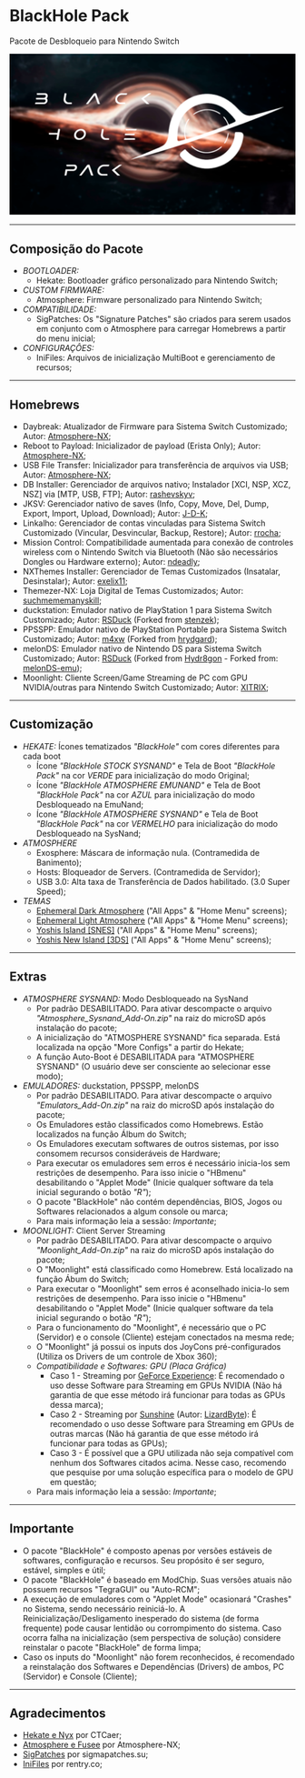 # BlackHole Pack
 Pacote de Desbloqueio para Nintendo Switch

<img src="images/bootlogo_pack.png" alt="BlackHole Pack Bootlogo">

<hr>

<h2>Composição do Pacote</h2>

<ul>
	<li><i>BOOTLOADER:</i>
		<ul><li>Hekate: Bootloader gráfico personalizado para Nintendo Switch;</li></ul>
	</li>
	<li><i>CUSTOM FIRMWARE:</i>
		<ul><li>Atmosphere: Firmware personalizado para Nintendo Switch;</li></ul>
	</li>
	<li><i>COMPATIBILIDADE:</i>
		<ul>
			<li>SigPatches: Os "Signature Patches" são criados para serem usados em 
			conjunto com o Atmosphere para carregar Homebrews a partir do menu inicial;</li>
		</ul>
	</li>
	<li><i>CONFIGURAÇÔES:</i>
		<ul><li>IniFiles: Arquivos de inicialização MultiBoot e gerenciamento de recursos;</li></ul>
	</li>
</ul>

<hr>

<h2>Homebrews</h2>

<ul>
	<li>Daybreak:  Atualizador de Firmware para Sistema Switch Customizado; Autor: <a href="https://github.com/Atmosphere-NX">Atmosphere-NX</a>;</li>
	<li>Reboot to Payload: Inicializador de payload (Erista Only); Autor: <a href="https://github.com/Atmosphere-NX">Atmosphere-NX</a>;</li>
	<li>USB File Transfer: Inicializador para transferência de arquivos via USB; Autor: <a href="https://github.com/Atmosphere-NX">Atmosphere-NX</a>;</li>
	<li>DB Installer: Gerenciador de arquivos nativo; Instalador [XCI, NSP, XCZ, NSZ] via [MTP, USB, FTP]; 
	Autor: <a href="https://github.com/rashevskyv">rashevskyv</a>;</li>
	<li>JKSV: Gerenciador nativo de saves (Info, Copy, Move, Del, Dump, Export, Import, Upload, Download); 
	Autor: <a href="https://github.com/J-D-K">J-D-K</a>;</li>
	<li>Linkalho: Gerenciador de contas vinculadas para Sistema Switch Customizado (Vincular, Desvincular, Backup, Restore); 
	Autor: <a href="https://github.com/rdmrocha">rrocha</a>;</li>
	<li>Mission Control: Compatibilidade aumentada para conexão de controles wireless com o Nintendo Switch via Bluetooth 
	(Não são necessários Dongles ou Hardware externo); Autor: <a href="https://github.com/ndeadly">ndeadly</a>;</li>
	<li>NXThemes Installer: Gerenciador de Temas Customizados (Insatalar, Desinstalar); Autor: <a href="https://github.com/exelix11">exelix11</a>;</li>
	<li>Themezer-NX: Loja Digital de Temas Customizados; Autor: <a href="https://github.com/suchmememanyskill">suchmememanyskill</a>;</li>
	<li>duckstation: Emulador nativo de PlayStation 1 para Sistema Switch Customizado; 
	Autor: <a href="https://github.com/RSDuck">RSDuck</a> (Forked from <a href="https://github.com/stenzek">stenzek</a>);</li>
	<li>PPSSPP: Emulador nativo de PlayStation Portable para Sistema Switch Customizado; 
	Autor: <a href="https://github.com/m4xw">m4xw</a> (Forked from <a href="https://github.com/hrydgard">hrydgard</a>);</li>
	<li>melonDS: Emulador nativo de Nintendo DS para Sistema Switch Customizado; 
	Autor: <a href="https://github.com/RSDuck">RSDuck</a> (Forked from <a href="https://github.com/Hydr8gon">Hydr8gon</a> 
	- Forked from: <a href="https://github.com/melonDS-emu">melonDS-emu</a>);</li>
	<li>Moonlight: Cliente Screen/Game Streaming de PC com GPU NVIDIA/outras para Nintendo Switch Customizado; 
	Autor: <a href="https://github.com/XITRIX">XITRIX</a>;</li>
</ul>

<hr>

<h2>Customização</h2>

<ul>
	<li><i>HEKATE:</i> Ícones tematizados <i>"BlackHole"</i> com cores diferentes para cada boot
		<ul>
			<li>Ícone <i>"BlackHole STOCK SYSNAND"</i> e Tela de Boot <i>"BlackHole Pack"</i> na cor <i>VERDE</i> para inicialização do modo Original;</li>
			<li>Ícone <i>"BlackHole ATMOSPHERE EMUNAND"</i> e Tela de Boot <i>"BlackHole Pack"</i> 
			na cor <i>AZUL</i> para inicialização do modo Desbloqueado na EmuNand;</li>
			<li>Ícone <i>"BlackHole ATMOSPHERE SYSNAND"</i> e Tela de Boot <i>"BlackHole Pack"</i> 
			na cor <i>VERMELHO</i> para inicialização do modo Desbloqueado na SysNand;</li>
		</ul>
	</li>
	<li><i>ATMOSPHERE</i>
		<ul>
			<li>Exosphere: Máscara de informação nula. (Contramedida de Banimento);</li>
			<li>Hosts: Bloqueador de Servers. (Contramedida de Servidor);</li>
			<li>USB 3.0: Alta taxa de Transferência de Dados habilitado. (3.0 Super Speed);</li>
		</ul>
	</li>
	<li><i>TEMAS</i>
		<ul>
			<li><a href="https://themezer.net/packs/Ephemeral-Dark-Atmosphere-835">Ephemeral Dark Atmosphere</a> ("All Apps" & "Home Menu" screens);</li>
			<li><a href="https://themezer.net/packs/Ephemeral-Light-Atmosphere-836">Ephemeral Light Atmosphere</a> ("All Apps" & "Home Menu" screens);</li>
			<li><a href="https://themezer.net/packs/Yoshis-Island-SNES-837">Yoshis Island [SNES]</a> ("All Apps" & "Home Menu" screens);</li>
			<li><a href="https://themezer.net/packs/Yoshis-New-Island-3DS-838">Yoshis New Island [3DS]</a> ("All Apps" & "Home Menu" screens);</li>
		</ul>
	</li>
</ul>

<hr>

<h2>Extras</h2>
<ul>
	<li><i>ATMOSPHERE SYSNAND:</i> Modo Desbloqueado na SysNand
		<ul>
			<li>Por padrão DESABILITADO. Para ativar descompacte o arquivo <i>"Atmosphere_Sysnand_Add-On.zip"</i> 
			na raiz do microSD após instalação do pacote;</li>
			<li>A inicialização do "ATMOSPHERE SYSNAND" fica separada. Está localizada na opção "More Configs" a partir do Hekate;</li>
			<li>A função Auto-Boot é DESABILITADA para "ATMOSPHERE SYSNAND" (O usuário deve ser consciente ao selecionar esse modo);</li>
		</ul>
	</li>
	<li><i>EMULADORES:</i> duckstation, PPSSPP, melonDS
		<ul>
			<li>Por padrão DESABILITADO. Para ativar descompacte o arquivo <i>"Emulators_Add-On.zip"</i> 
			na raiz do microSD após instalação do pacote;</li>
			<li>Os Emuladores estão classificados como Homebrews. Estão localizados na função Álbum do Switch;</li>
			<li>Os Emuladores executam softwares de outros sistemas, por isso consomem recursos consideráveis de Hardware;</li>
			<li>Para executar os emuladores sem erros é necessário inicia-los sem restrições de desempenho. Para isso inicie o 
			"HBmenu" desabilitando o "Applet Mode" (Inicie qualquer software da tela inicial segurando o botão <i>"R"</i>);</li>
			<li>O pacote "BlackHole" não contém dependências, BIOS, Jogos ou Softwares relacionados a algum console ou marca;</li>
			<li>Para mais informação leia a sessão: <i>Importante</i>;</li>
		</ul>
	</li>
	<li><i>MOONLIGHT:</i> Client Server Streaming
		<ul>
			<li>Por padrão DESABILITADO. Para ativar descompacte o arquivo <i>"Moonlight_Add-On.zip"</i> 
			na raiz do microSD após instalação do pacote;</li>
			<li>O "Moonlight" está classificado como Homebrew. Está localizado na função Ábum do Switch;</li>
			<li>Para executar o "Moonlight" sem erros é aconselhado inicia-lo sem restrições de desempenho. Para isso inicie o 
			"HBmenu" desabilitando o "Applet Mode" (Inicie qualquer software da tela inicial segurando o botão <i>"R"</i>);</li>
			<li>Para o funcionamento do "Moonlight", é necessário que o PC (Servidor) e o console (Cliente) estejam conectados na mesma rede;</li>
			<li>O "Moonlight" já possui os inputs dos JoyCons pré-configurados (Utiliza os Drivers de um controle de Xbox 360);</li>
			<li><i>Compatibilidade e Softwares: GPU (Placa Gráfica)</i>
				<ul>
					<li>Caso 1 - Streaming por <a href="https://www.nvidia.com/pt-br/geforce/geforce-experience/">GeForce Experience</a>: 
					É recomendado o uso desse Software para Streaming em GPUs NVIDIA 
					(Não há garantia de que esse método irá funcionar para todas as GPUs dessa marca);</li>
					<li>Caso 2 - Streaming por <a href="https://github.com/LizardByte/Sunshine">Sunshine</a> 
					(Autor: <a href="https://github.com/LizardByte">LizardByte</a>): 
					É recomendado o uso desse Software para Streaming em GPUs de outras marcas 
					(Não há garantia de que esse método irá funcionar para todas as GPUs);</li>
					<li>Caso 3 - É possível que a GPU utilizada não seja compatível com nenhum dos Softwares citados acima. 
					Nesse caso, recomendo que pesquise por uma solução específica para o modelo de GPU em questão;</li>
				</ul>
			</li>
			<li>Para mais informação leia a sessão: <i>Importante</i>;</li>
		</ul>
	</li>
</ul>

<hr>

<h2>Importante</h2>
<ul>
	<li>O pacote "BlackHole" é composto apenas por versões estáveis de softwares, configuração e recursos. 
	Seu propósito é ser seguro, estável, simples e útil;</li>
	<li>O pacote "BlackHole" é baseado em ModChip. Suas versões atuais não possuem recursos "TegraGUI" ou "Auto-RCM";</li>
	<li>A execução de emuladores com o "Applet Mode" ocasionará "Crashes" no Sistema, sendo necessário reiniciá-lo. 
	A Reinicialização/Desligamento inesperado do sistema (de forma frequente) pode causar lentidão ou corrompimento do sistema. 
	Caso ocorra falha na inicialização (sem perspectiva de solução) considere reinstalar o pacote "BlackHole" de forma limpa;</li>
	<li>Caso os inputs do "Moonlight" não forem reconhecidos, é recomendado a reinstalação dos Softwares e Dependências 
	(Drivers) de ambos, PC (Servidor) e Console (Cliente);</li>
</ul>

<hr>

<h2>Agradecimentos</h2>
<ul>
	<li><a href="https://github.com/CTCaer/hekate">Hekate e Nyx</a> por CTCaer;</li>
	<li><a href="https://github.com/Atmosphere-NX/Atmosphere">Atmosphere e Fusee</a> por Atmosphere-NX;</li>
	<li><a href="https://sigmapatches.su/">SigPatches</a> por sigmapatches.su;</li>
	<li><a href="https://rentry.co/EristaEmu">IniFiles</a> por rentry.co;</li>
</ul>
